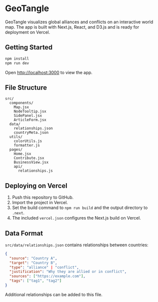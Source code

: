 # GeoTangle

GeoTangle visualizes global alliances and conflicts on an interactive world map.
The app is built with Next.js, React, and D3.js and is ready for deployment on Vercel.

## Getting Started

```bash
npm install
npm run dev
```

Open [http://localhost:3000](http://localhost:3000) to view the app.

## File Structure

```
src/
  components/
    Map.jsx
    NodeTooltip.jsx
    SidePanel.jsx
    ArticleForm.jsx
  data/
    relationships.json
    countryMeta.json
  utils/
    colorUtils.js
    formatter.js
  pages/
    Home.jsx
    Contribute.jsx
    BusinessView.jsx
    api/
      relationships.js
```

## Deploying on Vercel

1. Push this repository to GitHub.
2. Import the project in Vercel.
3. Set the build command to `npm run build` and the output directory to `.next`.
4. The included `vercel.json` configures the Next.js build on Vercel.

## Data Format

`src/data/relationships.json` contains relationships between countries:

```json
{
  "source": "Country A",
  "target": "Country B",
  "type": "alliance" | "conflict",
  "justification": "Why they are allied or in conflict",
  "sources": ["https://example.com"],
  "tags": ["tag1", "tag2"]
}
```

Additional relationships can be added to this file.
